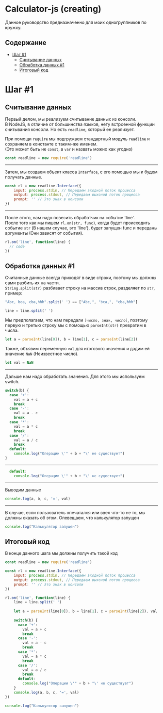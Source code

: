 # Calculator-js (creating)
Данное руководство предназначенно для моих одногруппников по кружку.
## Содержание
- [Шаг #1][step1]
  - [Считывание данных][step1-1]
  - [Обработка данных #1][step1-2]
  - [Итоговый код][step1-end]

# Шаг #1


## Считывание данных
Первый делом, мы реализуем считывание данных из консоли.<br>
В NodeJS, в отличие от большинства языков, нету встроенной функции считывания консоли.
Но есть `readline`, который ее реализует.

При помощи `require` мы подгружаем стандартный модуль `readline` и сохраняем в константе с таким-же именем.<br>
(Это может быть не `const`, а `var` и назвать можно как угодно)
```js
const readline = new require('readline')
```
---
Затем, мы создаем объект класса `Interface`, с его помощью мы и будем получать данные.
```js
const rl = new readline.Interface({
    input: process.stdin, // Передаем входной поток процесса
    output: process.stdout, // Передаем выхоной поток процесса
    prompt: '' // Это знак в консоли
})
```
---
После этого, нам надо повесить обработчик на событие 'line'.<br>
После того как мы пишем `rl.on(str, func)`, когда будет происходить событие `str` (В нашем случае, это 'line'),
будет запущен func и переданы аргументы (Они зависят от события).
```js
rl.on('line', function(line) {
  // code
})
```


## Обработка данных #1
Считанные данные всегда приходят в виде строки, поэтому мы должны сами разбить их на части.<br>
`String.split(str)` разбивает строку на массив строк, разделяет по `str`, пример:
```js
"Abc, bca, cba,hhh".split(' ') == ["Abc,", "bca,", "cba,hhh"]
```
```js
line = line.split(' ')
```
Мы предполагаем, что нам передали `[число, знак, число]`, поэтому первую и третью строку мы  с помощью `parseInt(str)` превратим в числа.
```js
let a = parseInt(line[0]), b = line[1], c = parseInt(line[2])
```
Также, объявим переменную `val` для итогового значения и дадим ей значение `NaN` (Неизвестное число).
```js
let val = NaN
```
---
Дальше нам надо обработать значения.
Для этого мы используем switch.
```js
switch(b) {
  case '+':
    val = a + c
    break
  case '-':
    val = a - c
    break
  case '*':
    val = a * c
    break
  case '/':
    val = a / c
    break
  default:
    console.log("Операции \'" + b + "\' не существует")
}
```
---
```js
  default:
    console.log("Операции \'" + b + "\' не существует")
```
---
Выводим данные
```js
console.log(a, b, c, '=', val)
```
---
 В случае, если пользователь опечатался или ввел что-то не то, мы должны сказать об этом.
Опевещаем, что калькулятор запущен
```js
console.log("Калькулятор запущен")
```


## Итоговый код
В конце данного шага мы должны получить такой код
```js
const readline = new require('readline')

const rl = new readline.Interface({
    input: process.stdin, // Передаем входной поток процесса
    output: process.stdout, // Передаем выхоной поток процесса
    prompt: '' // Это знак в консоли
})

rl.on('line', function(line) {
    line = line.split(' ')
  
    let a = parseInt(line[0]), b = line[1], c = parseInt(line[2]), val = NaN
    
    switch(b) {
      case '+':
        val = a + c
        break
      case '-':
        val = a - c
        break
      case '*':
        val = a * c
        break
      case '/':
        val = a / c
        break
      default:
        console.log("Операции \'" + b + "\' не существует")
    }
    console.log(a, b, c, '=', val)
})

console.log("Калькулятор запущен")
```

[step1]: https://github.com/lev43/calculator-js/new/main#%D1%88%D0%B0%D0%B3-1
[step1-1]: https://github.com/lev43/calculator-js/new/main#%D1%81%D1%87%D0%B8%D1%82%D1%8B%D0%B2%D0%B0%D0%BD%D0%B8%D0%B5-%D0%B4%D0%B0%D0%BD%D0%BD%D1%8B%D1%85
[step1-2]: https://github.com/lev43/calculator-js/new/main#%D0%BE%D0%B1%D1%80%D0%B0%D0%B1%D0%BE%D1%82%D0%BA%D0%B0-%D0%B4%D0%B0%D0%BD%D0%BD%D1%8B%D1%85-1
[step1-end]: https://github.com/lev43/calculator-js/new/main#%D0%B8%D1%82%D0%BE%D0%B3%D0%BE%D0%B2%D1%8B%D0%B9-%D0%BA%D0%BE%D0%B4
